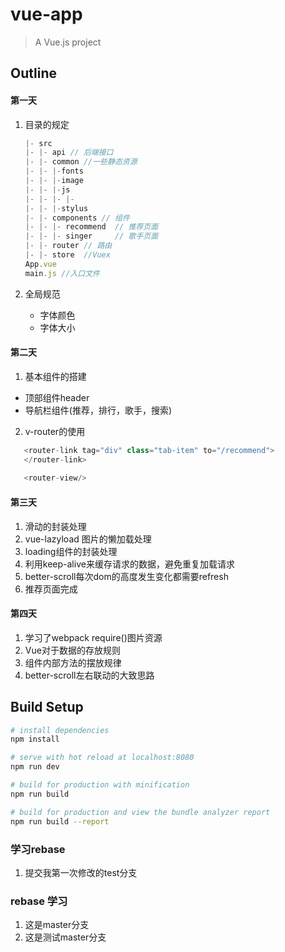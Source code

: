 # vue-app

> A Vue.js project

## Outline
#### 第一天
1. 目录的规定

   ```javascript
   |- src
   |- |- api // 后端接口
   |- |- common //一些静态资源
   |- |- |-fonts
   |- |- |-image
   |- |- |-js
   |- |- |- |- 
   |- |- |-stylus
   |- |- components // 组件
   |- |- |- recommend  // 推荐页面
   |- |- |- singer     // 歌手页面
   |- |- router // 路由
   |- |- store  //Vuex
   App.vue
   main.js //入口文件
   ```

2. 全局规范

   - 字体颜色
   - 字体大小

#### 第二天
1. 基本组件的搭建
  * 顶部组件header
  * 导航栏组件(推荐，排行，歌手，搜索)
2. v-router的使用
  ```javascript
     <router-link tag="div" class="tab-item" to="/recommend">
     </router-link>
     
     <router-view/>
  ```
#### 第三天
1. 滑动的封装处理
2. vue-lazyload 图片的懒加载处理
3. loading组件的封装处理
4. 利用keep-alive来缓存请求的数据，避免重复加载请求
5. better-scroll每次dom的高度发生变化都需要refresh
6. 推荐页面完成

#### 第四天
1. 学习了webpack require()图片资源
2. Vue对于数据的存放规则
3. 组件内部方法的摆放规律
4. better-scroll左右联动的大致思路
## Build Setup

``` bash
# install dependencies
npm install

# serve with hot reload at localhost:8080
npm run dev

# build for production with minification
npm run build

# build for production and view the bundle analyzer report
npm run build --report
```
### 学习rebase
1. 提交我第一次修改的test分支
### rebase 学习
1. 这是master分支
2. 这是测试master分支
